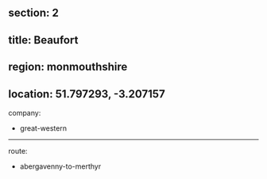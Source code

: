 section: 2
----
title: Beaufort
----
region: monmouthshire
----
location: 51.797293, -3.207157
----
company:
- great-western
----
route:
- abergavenny-to-merthyr
